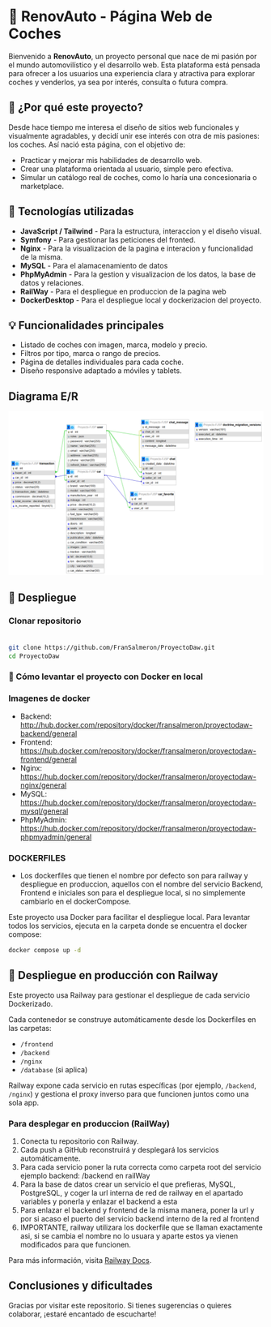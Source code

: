 # 🚗 RenovAuto - Página Web de Coches

Bienvenido a **RenovAuto**, un proyecto personal que nace de mi pasión por el mundo automovilístico y el desarrollo web. Esta plataforma está pensada para ofrecer a los usuarios una experiencia clara y atractiva para explorar coches y venderlos, ya sea por interés, consulta o futura compra.

## 🎯 ¿Por qué este proyecto?

Desde hace tiempo me interesa el diseño de sitios web funcionales y visualmente agradables, y decidí unir ese interés con otra de mis pasiones: los coches. Así nació esta página, con el objetivo de:

- Practicar y mejorar mis habilidades de desarrollo web.
- Crear una plataforma orientada al usuario, simple pero efectiva.
- Simular un catálogo real de coches, como lo haría una concesionaria o marketplace.

## 🧰 Tecnologías utilizadas

- **JavaScript / Tailwind** - Para la estructura, interaccion y el diseño visual.
- **Symfony** - Para gestionar las peticiones del fronted.
- **Nginx** - Para la visualizacion de la pagina e interacion y funcionalidad de la misma.
- **MySQL** - Para el alamacenamiento de datos
- **PhpMyAdmin** - Para la gestion y visualizacion de los datos, la base de datos y relaciones.
- **RailWay** - Para el despliegue en produccion de la pagina web
- **DockerDesktop** - Para el despliegue local y dockerizacion del proyecto.

## 💡 Funcionalidades principales

- Listado de coches con imagen, marca, modelo y precio.
- Filtros por tipo, marca o rango de precios.
- Página de detalles individuales para cada coche.
- Diseño responsive adaptado a móviles y tablets.

## Diagrama E/R

![Diagrama de entidad-relación](docs/diagrama-ER.png)

## 🚀 Despliegue

### Clonar repositorio

```bash

git clone https://github.com/FranSalmeron/ProyectoDaw.git
cd ProyectoDaw

```

### 🚀 Cómo levantar el proyecto con Docker en local

### Imagenes de docker

- Backend: http://hub.docker.com/repository/docker/fransalmeron/proyectodaw-backend/general
- Frontend: https://hub.docker.com/repository/docker/fransalmeron/proyectodaw-frontend/general
- Nginx: https://hub.docker.com/repository/docker/fransalmeron/proyectodaw-nginx/general
- MySQL: https://hub.docker.com/repository/docker/fransalmeron/proyectodaw-mysql/general
- PhpMyAdmin: https://hub.docker.com/repository/docker/fransalmeron/proyectodaw-phpmyadmin/general

### DOCKERFILES

- Los dockerfiles que tienen el nombre por defecto son para railway y despliegue en produccion, aquellos con el nombre del servicio Backend, Frontend e iniciales son para el despliegue local, si no simplemente cambiarlo en el dockerCompose.

Este proyecto usa Docker para facilitar el despliegue local. Para levantar todos los servicios, ejecuta en la carpeta donde se encuentra el docker compose:

```bash
docker compose up -d
```
## 🚀 Despliegue en producción con Railway

Este proyecto usa Railway para gestionar el despliegue de cada servicio Dockerizado.

Cada contenedor se construye automáticamente desde los Dockerfiles en las carpetas:

- `/frontend`
- `/backend`
- `/nginx`
- `/database` (si aplica)

Railway expone cada servicio en rutas específicas (por ejemplo, `/backend`, `/nginx`) y gestiona el proxy inverso para que funcionen juntos como una sola app.

### Para desplegar en produccion (RailWay)

1. Conecta tu repositorio con Railway.
2. Cada push a GitHub reconstruirá y desplegará los servicios automáticamente.
3. Para cada servicio poner la ruta correcta como carpeta root del servicio ejemplo backend: /backend en railWay
4. Para la base de datos crear un servicio el que prefieras, MySQL, PostgreSQL, y coger la url interna de red de railway en el apartado variables y ponerla y enlazar el backend a esta
5. Para enlazar el backend y frontend de la misma manera, poner la url y por si acaso el puerto del servicio backend interno de la red al frontend
6. IMPORTANTE, railway utilizara los dockerfile que se llaman exactamente asi, si se cambia el nombre no lo usuara y aparte estos ya vienen modificados para que funcionen.

Para más información, visita [Railway Docs](https://docs.railway.app/).

## Conclusiones y dificultades



Gracias por visitar este repositorio. Si tienes sugerencias o quieres colaborar, ¡estaré encantado de escucharte!

